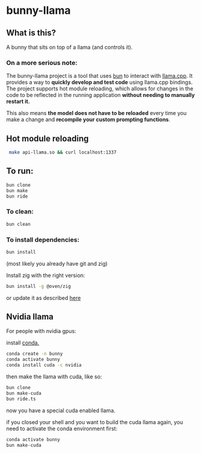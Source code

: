 # bunny-llama

## What is this?

A bunny that sits on top of a llama (and controls it).

### On a more serious note:

The bunny-llama project is a tool that uses [bun](https://bun.sh/) to interact with [llama.cpp](https://github.com/ggerganov/llama.cpp). It provides a way to **quickly develop and test code** using llama.cpp bindings. The project supports hot module reloading, which allows for changes in the code to be reflected in the running application **without needing to manually restart it.**

This also means **the model does not have to be reloaded** every time you make a change and **recompile your custom prompting functions**.
## Hot module reloading

``` bash
 make api-llama.so && curl localhost:1337
```

## To run:

``` bash
bun clone
bun make
bun ride
```

### To clean:

``` bash
bun clean
```

### To install dependencies:

```bash
bun install
```

(most likely you already have git and zig)

Install zig with the right version:

``` bash
bun install -g @oven/zig
```
or update it as described [here](https://bun.sh/docs/project/development#install-zig)

## Nvidia llama

For people with nvidia gpus:

install [conda.](https://docs.conda.io/projects/conda/en/latest/user-guide/install/linux.html)
``` bash
conda create -n bunny
conda activate bunny
conda install cuda -c nvidia
```


then make the llama with cuda, like so:

```bash
bun clone
bun make-cuda
bun ride.ts
```

now you have a special cuda enabled llama.

if you closed your shell and you want to build the cuda llama again,
you need to activate the conda environment first:
``` bash
conda activate bunny
bun make-cuda
```